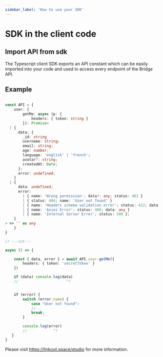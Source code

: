 ```yaml
---
sidebar_label: 'How to use your SDK'
---
```


# SDK in the client code

## Import API from sdk

The Typescript client SDK exports an API constant which can be easily imported into your code and used to access every endpoint of the Bridge API.

## Example

```ts twoslash title='client.ts' live

const API = {
    user: {
        getMe: async (p: {
            headers: { token: string }
        }): Promise<
  | {
      data: {
        _id: string
        username: string;
        email: string;
        age: number;
        language: 'english' | 'french';
        avatar?: string;
        createdAt: Date;
      };
      error: undefined;
    }
  | {
      data: undefined;
      error:
        | { name: 'Wrong permission'; data?: any; status: 401 }
        | { status: 404; name: 'User not found' }
        | { name: 'Headers schema validation error'; status: 422; data: any }
        | { name: 'Axios Error'; status: 400; data: any }
        | { name: 'Internal Server Error'; status: 500 };
    }
> => '' as any 
    }
} 

// ---cut---

async () => {

    const { data, error } = await API.user.getMe({
        headers: { token: 'secretToken' }
    })

    if (data) console.log(data)
    //                      ^?


    if (error) {
        switch (error.name) {
            case "User not found":
            //...
            break;
        }

        console.log(error)
        //            ^?  
   }
}
```

Please visit https://linkout.space/studio for more information.
